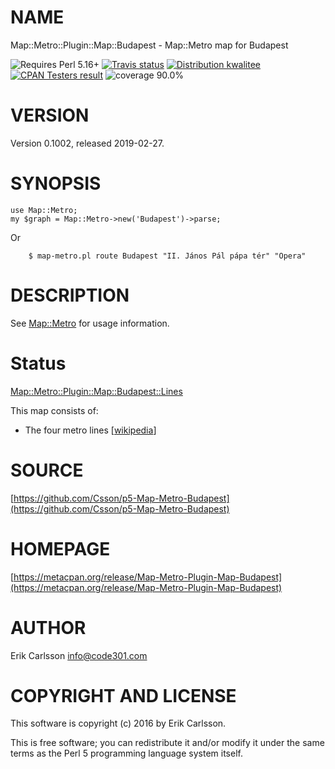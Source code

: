 # NAME

Map::Metro::Plugin::Map::Budapest - Map::Metro map for Budapest

<div>
    <p>
    <img src="https://img.shields.io/badge/perl-5.16+-blue.svg" alt="Requires Perl 5.16+" />
    <a href="https://travis-ci.org/Csson/p5-Map-Metro-Budapest"><img src="https://api.travis-ci.org/Csson/p5-Map-Metro-Budapest.svg?branch=master" alt="Travis status" /></a>
    <a href="http://cpants.cpanauthors.org/release/CSSON/Map-Metro-Plugin-Map-Budapest-0.1002"><img src="http://badgedepot.code301.com/badge/kwalitee/CSSON/Map-Metro-Plugin-Map-Budapest/0.1002" alt="Distribution kwalitee" /></a>
    <a href="http://matrix.cpantesters.org/?dist=Map-Metro-Plugin-Map-Budapest%200.1002"><img src="http://badgedepot.code301.com/badge/cpantesters/Map-Metro-Plugin-Map-Budapest/0.1002" alt="CPAN Testers result" /></a>
    <img src="https://img.shields.io/badge/coverage-90.0%-yellow.svg" alt="coverage 90.0%" />
    </p>
</div>

# VERSION

Version 0.1002, released 2019-02-27.

# SYNOPSIS

    use Map::Metro;
    my $graph = Map::Metro->new('Budapest')->parse;

Or

        $ map-metro.pl route Budapest "II. János Pál pápa tér" "Opera"

# DESCRIPTION

See [Map::Metro](https://metacpan.org/pod/Map::Metro) for usage information.

# Status

[Map::Metro::Plugin::Map::Budapest::Lines](https://metacpan.org/pod/Map::Metro::Plugin::Map::Budapest::Lines)

This map consists of:

- The four metro lines \[[wikipedia](https://en.wikipedia.org/wiki/Budapest_Metro)\]

# SOURCE

[https://github.com/Csson/p5-Map-Metro-Budapest](https://github.com/Csson/p5-Map-Metro-Budapest)

# HOMEPAGE

[https://metacpan.org/release/Map-Metro-Plugin-Map-Budapest](https://metacpan.org/release/Map-Metro-Plugin-Map-Budapest)

# AUTHOR

Erik Carlsson <info@code301.com>

# COPYRIGHT AND LICENSE

This software is copyright (c) 2016 by Erik Carlsson.

This is free software; you can redistribute it and/or modify it under
the same terms as the Perl 5 programming language system itself.
